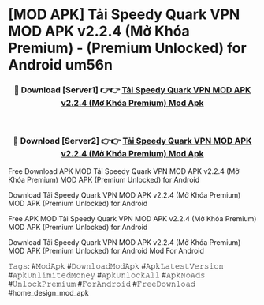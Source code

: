 # [MOD APK] Tải Speedy Quark VPN MOD APK v2.2.4 (Mở Khóa Premium)  - (Premium Unlocked) for Android um56n



<div align="center">
<h3>🔴 Download [Server1] 👉👉 <a href="https://momento.my/?title=Tải_Speedy_Quark_VPN_MOD_APK_v2.2.4_(Mở_Khóa_Premium)_">Tải Speedy Quark VPN MOD APK v2.2.4 (Mở Khóa Premium)  Mod Apk</a></h3><br>

<h3>🔴 Download [Server2] 👉👉 <a href="https://momento.my/?title=Tải_Speedy_Quark_VPN_MOD_APK_v2.2.4_(Mở_Khóa_Premium)_">Tải Speedy Quark VPN MOD APK v2.2.4 (Mở Khóa Premium)  Mod Apk</a></h3>
</div>



Free Download APK MOD Tải Speedy Quark VPN MOD APK v2.2.4 (Mở Khóa Premium)  MOD APK (Premium Unlocked) for Android

Download Tải Speedy Quark VPN MOD APK v2.2.4 (Mở Khóa Premium)  MOD APK (Premium Unlocked) for Android

Free APK MOD Tải Speedy Quark VPN MOD APK v2.2.4 (Mở Khóa Premium)  MOD APK (Premium Unlocked) for Android

Download Tải Speedy Quark VPN MOD APK v2.2.4 (Mở Khóa Premium)  MOD APK (Premium Unlocked) for Android Mod For Android

𝚃𝚊𝚐𝚜: #𝙼𝚘𝚍𝙰𝚙𝚔 #𝙳𝚘𝚠𝚗𝚕𝚘𝚊𝚍𝙼𝚘𝚍𝙰𝚙𝚔 #𝙰𝚙𝚔𝙻𝚊𝚝𝚎𝚜𝚝𝚅𝚎𝚛𝚜𝚒𝚘𝚗 #𝙰𝚙𝚔𝚄𝚗𝚕𝚒𝚖𝚒𝚝𝚎𝚍𝙼𝚘𝚗𝚎𝚢 #𝙰𝚙𝚔𝚄𝚗𝚕𝚘𝚌𝚔𝙰𝚕𝚕 #𝙰𝚙𝚔𝙽𝚘𝙰𝚍𝚜 #𝚄𝚗𝚕𝚘𝚌𝚔𝙿𝚛𝚎𝚖𝚒𝚞𝚖 #𝙵𝚘𝚛𝙰𝚗𝚍𝚛𝚘𝚒𝚍 #𝙵𝚛𝚎𝚎𝙳𝚘𝚠𝚗𝚕𝚘𝚊𝚍 #home_design_mod_apk
